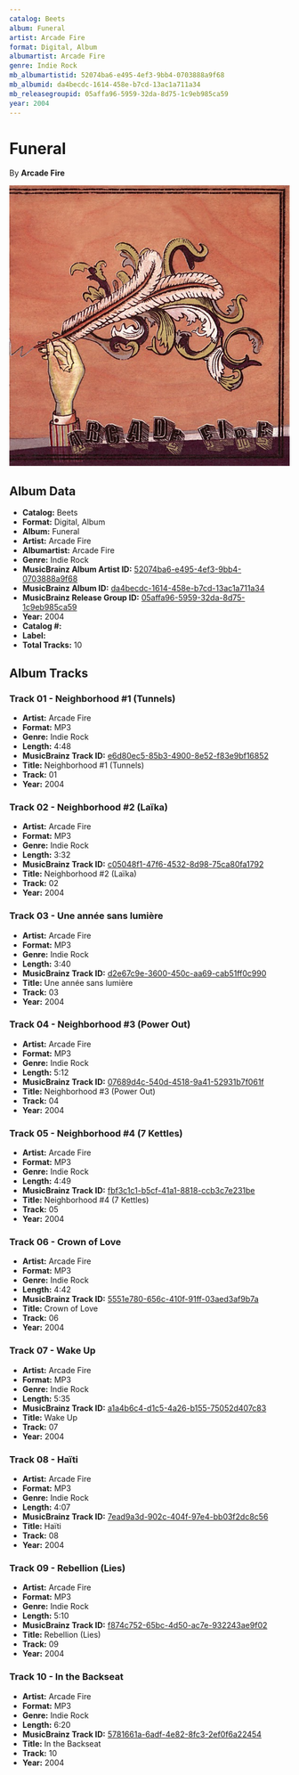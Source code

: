 ```yaml
---
catalog: Beets
album: Funeral
artist: Arcade Fire
format: Digital, Album
albumartist: Arcade Fire
genre: Indie Rock
mb_albumartistid: 52074ba6-e495-4ef3-9bb4-0703888a9f68
mb_albumid: da4becdc-1614-458e-b7cd-13ac1a711a34
mb_releasegroupid: 05affa96-5959-32da-8d75-1c9eb985ca59
year: 2004
---
```


# Funeral

By **Arcade Fire**

![](../../assets/beetscovers/Arcade_Fire-Funeral.jpg)

## Album Data

- **Catalog:** Beets
- **Format:** Digital, Album
- **Album:** Funeral
- **Artist:** Arcade Fire
- **Albumartist:** Arcade Fire
- **Genre:** Indie Rock
- **MusicBrainz Album Artist ID:** [52074ba6-e495-4ef3-9bb4-0703888a9f68](https://musicbrainz.org/artist/52074ba6-e495-4ef3-9bb4-0703888a9f68)
- **MusicBrainz Album ID:** [da4becdc-1614-458e-b7cd-13ac1a711a34](https://musicbrainz.org/release/da4becdc-1614-458e-b7cd-13ac1a711a34)
- **MusicBrainz Release Group ID:** [05affa96-5959-32da-8d75-1c9eb985ca59](https://musicbrainz.org/release-group/05affa96-5959-32da-8d75-1c9eb985ca59)
- **Year:** 2004
- **Catalog #:** 
- **Label:** 
- **Total Tracks:** 10

## Album Tracks

### Track 01 - Neighborhood #1 (Tunnels)

- **Artist:** Arcade Fire
- **Format:** MP3
- **Genre:** Indie Rock
- **Length:** 4:48
- **MusicBrainz Track ID:** [e6d80ec5-85b3-4900-8e52-f83e9bf16852](https://musicbrainz.org/recording/e6d80ec5-85b3-4900-8e52-f83e9bf16852)
- **Title:** Neighborhood #1 (Tunnels)
- **Track:** 01
- **Year:** 2004

### Track 02 - Neighborhood #2 (Laïka)

- **Artist:** Arcade Fire
- **Format:** MP3
- **Genre:** Indie Rock
- **Length:** 3:32
- **MusicBrainz Track ID:** [c05048f1-47f6-4532-8d98-75ca80fa1792](https://musicbrainz.org/recording/c05048f1-47f6-4532-8d98-75ca80fa1792)
- **Title:** Neighborhood #2 (Laïka)
- **Track:** 02
- **Year:** 2004

### Track 03 - Une année sans lumière

- **Artist:** Arcade Fire
- **Format:** MP3
- **Genre:** Indie Rock
- **Length:** 3:40
- **MusicBrainz Track ID:** [d2e67c9e-3600-450c-aa69-cab51ff0c990](https://musicbrainz.org/recording/d2e67c9e-3600-450c-aa69-cab51ff0c990)
- **Title:** Une année sans lumière
- **Track:** 03
- **Year:** 2004

### Track 04 - Neighborhood #3 (Power Out)

- **Artist:** Arcade Fire
- **Format:** MP3
- **Genre:** Indie Rock
- **Length:** 5:12
- **MusicBrainz Track ID:** [07689d4c-540d-4518-9a41-52931b7f061f](https://musicbrainz.org/recording/07689d4c-540d-4518-9a41-52931b7f061f)
- **Title:** Neighborhood #3 (Power Out)
- **Track:** 04
- **Year:** 2004

### Track 05 - Neighborhood #4 (7 Kettles)

- **Artist:** Arcade Fire
- **Format:** MP3
- **Genre:** Indie Rock
- **Length:** 4:49
- **MusicBrainz Track ID:** [fbf3c1c1-b5cf-41a1-8818-ccb3c7e231be](https://musicbrainz.org/recording/fbf3c1c1-b5cf-41a1-8818-ccb3c7e231be)
- **Title:** Neighborhood #4 (7 Kettles)
- **Track:** 05
- **Year:** 2004

### Track 06 - Crown of Love

- **Artist:** Arcade Fire
- **Format:** MP3
- **Genre:** Indie Rock
- **Length:** 4:42
- **MusicBrainz Track ID:** [5551e780-656c-410f-91ff-03aed3af9b7a](https://musicbrainz.org/recording/5551e780-656c-410f-91ff-03aed3af9b7a)
- **Title:** Crown of Love
- **Track:** 06
- **Year:** 2004

### Track 07 - Wake Up

- **Artist:** Arcade Fire
- **Format:** MP3
- **Genre:** Indie Rock
- **Length:** 5:35
- **MusicBrainz Track ID:** [a1a4b6c4-d1c5-4a26-b155-75052d407c83](https://musicbrainz.org/recording/a1a4b6c4-d1c5-4a26-b155-75052d407c83)
- **Title:** Wake Up
- **Track:** 07
- **Year:** 2004

### Track 08 - Haïti

- **Artist:** Arcade Fire
- **Format:** MP3
- **Genre:** Indie Rock
- **Length:** 4:07
- **MusicBrainz Track ID:** [7ead9a3d-902c-404f-97e4-bb03f2dc8c56](https://musicbrainz.org/recording/7ead9a3d-902c-404f-97e4-bb03f2dc8c56)
- **Title:** Haïti
- **Track:** 08
- **Year:** 2004

### Track 09 - Rebellion (Lies)

- **Artist:** Arcade Fire
- **Format:** MP3
- **Genre:** Indie Rock
- **Length:** 5:10
- **MusicBrainz Track ID:** [f874c752-65bc-4d50-ac7e-932243ae9f02](https://musicbrainz.org/recording/f874c752-65bc-4d50-ac7e-932243ae9f02)
- **Title:** Rebellion (Lies)
- **Track:** 09
- **Year:** 2004

### Track 10 - In the Backseat

- **Artist:** Arcade Fire
- **Format:** MP3
- **Genre:** Indie Rock
- **Length:** 6:20
- **MusicBrainz Track ID:** [5781661a-6adf-4e82-8fc3-2ef0f6a22454](https://musicbrainz.org/recording/5781661a-6adf-4e82-8fc3-2ef0f6a22454)
- **Title:** In the Backseat
- **Track:** 10
- **Year:** 2004

